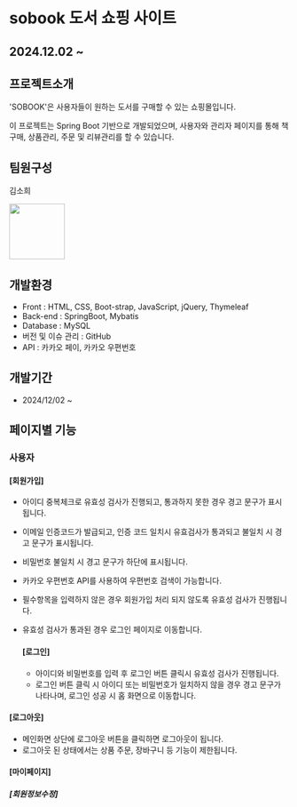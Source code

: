 # sobook 도서 쇼핑 사이트
2024.12.02 ~
---

## 프로젝트소개 
'SOBOOK'은 사용자들이 원하는 도서를 구매할 수 있는 쇼핑몰입니다.

이 프로젝트는 Spring Boot 기반으로 개발되었으며, 사용자와 관리자 페이지를 통해 책 구매, 상품관리, 주문 및 리뷰관리를 할 수 있습니다.

## 팀원구성
김소희

<img src="https://github.com/user-attachments/assets/bd77dd23-b88f-49e2-8151-0d8dc1153bf1"  width="100" height="100"/>

## 개발환경
+ Front :  HTML, CSS, Boot-strap, JavaScript, jQuery, Thymeleaf
+ Back-end : SpringBoot, Mybatis
+ Database : MySQL
+ 버전 및 이슈 관리 : GitHub
+ API : 카카오 페이, 카카오 우편번호

## 개발기간
+ 2024/12/02 ~

## 페이지별 기능
### 사용자

#### [회원가입]
+ 아이디 중복체크로 유효성 검사가 진행되고, 통과하지 못한 경우 경고 문구가 표시됩니다.
+ 이메일 인증코드가 발급되고, 인증 코드 일치시 유효검사가 통과되고 불일치 시 경고 문구가 표시됩니다.
+ 비밀번호 불일치 시 경고 문구가 하단에 표시됩니다.
+ 카카오 우편번호 API를 사용하여 우편번호 검색이 가능합니다.
+ 필수항목을 입력하지 않은 경우 회원가입 처리 되지 않도록 유효성 검사가 진행됩니다.
+ 유효성 검사가 통과된 경우 로그인 페이지로 이동합니다.

  #### [로그인]
  + 아이디와 비밀번호를 입력 후 로그인 버튼 클릭시 유효성 검사가 진행됩니다.
  + 로그인 버튼 클릭 시 아이디 또는 비밀번호가 일치하지 않을 경우 경고 문구가 나타나며, 로그인 성공 시 홈 화면으로 이동합니다.
 
#### [로그아웃]
+ 메인화면 상단에 로그아웃 버튼을 클릭하면 로그아웃이 됩니다.
+ 로그아웃 된 상태에서는 상품 주문, 장바구니 등 기능이 제한됩니다.

#### [마이페이지]
##### [회원정보수정]
